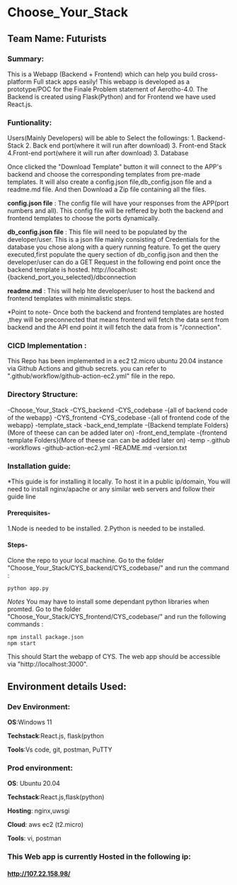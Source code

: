 # Choose_Your_Stack

## Team Name: Futurists

### Summary:

This is a Webapp (Backend + Frontend) which can help you build cross-platform Full stack apps easily! This webapp is developed as a prototype/POC for the Finale Problem statement of Aerotho-4.0. The Backend is created using Flask(Python) and for Frontend we have used React.js.

### Funtionality:

Users(Mainly Developers) will be able to Select the followings:
    1. Backend-Stack
    2. Back end port(where it will run after download)
    3. Front-end Stack
    4.Front-end port(where it will run after download)
    3. Database 
    
Once clicked the "Download Template" button it will connect to the APP's backend and choose the corresponding templates from pre-made templates. It will also create a config.json file,db_config.json file and a readme.md file. And then Download a Zip file containing all the files.

**config.json file** :  The config file will have your responses from the APP(port numbers and all). This config file will be reffered by both the backend and frontend templates to choose the ports dynamically.

**db_config.json file** : This file will need to be populated by the developer/user. This is a json file mainly consisting of Credentials for the database you chose along with a query running feature. To get the query executed,first populate the query section of db_config.json and then the developer/user can do a GET Request in the following end point once the backend template is hosted.
                            http://localhost:{backend_port_you_selected}/dbconnection

**readme.md** : This will help hte developer/user to host the backend and frontend templates with minimalistic steps.

*Point to note- Once both the backend and frontend templates are hosted ,they will be preconnected that means frontend will fetch the data sent from backend and the API end point it will fetch the data from is "/connection".

### CICD Implementation :

This Repo has been implemented in a ec2 t2.micro ubuntu 20.04 instance via Github Actions and github secrets. you can refer to ".github/workflow/github-action-ec2.yml" file in the repo.

### Directory Structure:

-Choose_Your_Stack
    -CYS_backend
        -CYS_codebase
            -{all of backend code of the webapp}
    -CYS_frontend
        -CYS_codebase
            -{all of frontend code of the webapp}
    -template_stack
        -back_end_template
            -{Backend template Folders}(More of theese can can be added later on)
        -front_end_template
            -{frontend template Folders}(More of theese can can be added later on)
    -temp
-.github
    -workflows
        -github-action-ec2.yml
-README.md
-version.txt


### Installation guide:

*This guide is for installing it locally. To host it in a public ip/domain, You will need to install nginx/apache or any similar web servers and follow their guide line

#### Prerequisites-
1.Node is needed to be installed.
2.Python is needed to be installed.
#### Steps-
Clone the repo to your local machine. Go to the folder "Choose_Your_Stack/CYS_backend/CYS_codebase/" and run the command :
                                
	python app.py
				
*Notes* You may have to install some dependant python libraries when promted.
Go to the folder "Choose_Your_Stack/CYS_frontend/CYS_codebase/" and run the following commands :
                                
	npm install package.json
	npm start
				
This should Start the webapp of CYS. The web app should be accessible via "hittp://localhost:3000".


## Environment details Used:

### Dev Environment:

**OS**:Windows 11

**Techstack**:React.js, flask(python

**Tools**:Vs code, git, postman, PuTTY

### Prod environment: 

**OS**: Ubuntu 20.04

**Techstack**:React.js,flask(python)

**Hosting**: nginx,uwsgi

**Cloud**: aws ec2 (t2.micro)

**Tools**: vi, postman

### This Web app is currently Hosted in the following ip:

#### http://107.22.158.98/

